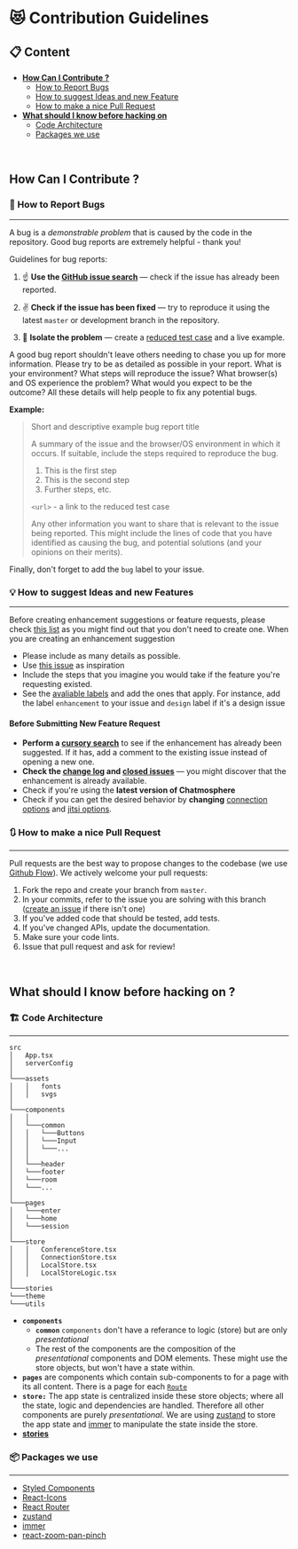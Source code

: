 # 😻 Contribution Guidelines

  
## 📋 Content
- [**How Can I Contribute ?**](#How-Can-I-Contribute-)
    - [How to Report Bugs](#-How-to-Report-Bugs)
    - [How to suggest Ideas and new Feature](#-How-to-suggest-Ideas-and-new-Features)
    - [How to make a nice Pull Request](#-How-to-make-a-nice-Pull-Request)
 - [**What should I know before hacking on**](#What-should-I-know-before-hacking-on-)
    - [Code Architecture](#-Code-Architecture)
    - [Packages we use](#-Packages-we-use)
<!--
- **Styleguides**
    - Use our Prettifier
        - provide config
    - How to name folders
    - Coding Style
        - camelCase,
        - Semicola can be omitted
        - Functional components over class components
        - Maybe Use our Linter
            - 
            - provide Linter
        - How we use theme variables
- Help Wanted / Ideas you could work on (maybe bring in good unit tests :)
-->
<br/>
      
## How Can I Contribute ?
### 🐞 How to Report Bugs 
___

A bug is a _demonstrable problem_ that is caused by the code in the repository.
Good bug reports are extremely helpful - thank you!

Guidelines for bug reports:

1. ☝️ **Use the [GitHub issue search](https://github.com/Chatmosphere/chatmosphere-app/issues?q=is%3Aissue+is%3Aopen+label%3Abug)** &mdash; check if the issue has already been
   reported.

2. ✌️ **Check if the issue has been fixed** &mdash; try to reproduce it using the
   latest `master` or development branch in the repository.

3. 🖖 **Isolate the problem** &mdash; create a [reduced test
   case](http://css-tricks.com/reduced-test-cases/) and a live example.

A good bug report shouldn't leave others needing to chase you up for more
information. Please try to be as detailed as possible in your report. What is
your environment? What steps will reproduce the issue? What browser(s) and OS
experience the problem? What would you expect to be the outcome? All these
details will help people to fix any potential bugs.

**Example:**

> Short and descriptive example bug report title
>
> A summary of the issue and the browser/OS environment in which it occurs. If
> suitable, include the steps required to reproduce the bug.
>
> 1. This is the first step
> 2. This is the second step
> 3. Further steps, etc.
>
> `<url>` - a link to the reduced test case
>
> Any other information you want to share that is relevant to the issue being
> reported. This might include the lines of code that you have identified as
> causing the bug, and potential solutions (and your opinions on their
> merits).

Finally, don't forget to add the `bug` label to your issue.

### 💡 How to suggest Ideas and new Features
___

Before creating enhancement suggestions or feature requests, please check [this list](#before-submitting-an-enhancement-suggestion) as you might find out that you don't need to create one. 
When you are creating an enhancement suggestion 
* Please include as many details as possible.
* Use [this issue](https://github.com/Chatmosphere/chatmosphere-app/issues/11) as inspiration
* Include the steps that you imagine you would take if the feature you're requesting existed.
* See the [avaliable labels](https://github.com/Chatmosphere/chatmosphere-app/labels) and add the ones that apply. For instance, add the label `enhancement` to your issue and `design` label if it's a design issue

#### Before Submitting New Feature Request

* **Perform a [cursory search](https://github.com/Chatmosphere/chatmosphere-app/issues)** to see if the enhancement has already been suggested. If it has, add a comment to the existing issue instead of opening a new one.
* **Check the [change log](https://github.com/Chatmosphere/chatmosphere-app/blob/master/CHANGELOG.md) and [closed issues](https://github.com/Chatmosphere/chatmosphere-app/issues?q=is%3Aissue+is%3Aclosed)** — you might discover that the enhancement is already available. 
* Check if you're using the **latest version of Chatmosphere**
* Check if you can get the desired behavior by **changing** [connection options](https://github.com/Chatmosphere/chatmosphere-app/blob/master/src/serverConfig-example.ts) and [jitsi options](https://github.com/Chatmosphere/chatmosphere-app/blob/master/src/components/JitsiConnection/jitsiOptions.tsx).

### 🔃 How to make a nice Pull Request
___

Pull requests are the best way to propose changes to the codebase (we use [Github Flow](https://guides.github.com/introduction/flow/index.html)). We actively welcome your pull requests:

1. Fork the repo and create your branch from `master`.
2. In your commits, refer to the issue you are solving with this branch ([create an issue](#💡-How-to-suggest-Ideas-and-new-Features) if there isn't one)
2. If you've added code that should be tested, add tests.
3. If you've changed APIs, update the documentation.
4. Make sure your code lints.
5. Issue that pull request and ask for review!

<br/>
      
## What should I know before hacking on ?
### 🏗 Code Architecture 
___
```
src
│   App.tsx
│   serverConfig
│
└───assets 
│   │   fonts
│   │   svgs
│   
└───components
│   │
│   └───common
│   │   └───Buttons
│   │   └───Input
│   │   └───...
│   │
│   └───header
│   └───footer
│   └───room
│   └───...
│
└───pages
│   └───enter
│   └───home
│   └───session
│
└───store
│   │   ConferenceStore.tsx
│   │   ConnectionStore.tsx
│   │   LocalStore.tsx
│   │   LocalStoreLogic.tsx
│
└───stories
└───theme
└───utils
```

* **`components`** 
    * **`common`** `components` don't have a referance to logic (store) but are only *presentational*
    * The rest of the components are the composition of the *presentational* components and DOM elements. These might use the store objects, but won't have a state within.
* **`pages`** are components which contain sub-components to for a page with its all content. There is a page for each [`Route`](https://reactrouter.com/web)
* **`store:`** The app state is centralized inside these store objects; where all the state, logic and dependencies are handled. Therefore all other components are purely *presentational*.
 We are using [zustand](https://github.com/pmndrs/zustand) to store the app state and [immer](https://github.com/immerjs/immer) to manipulate the state inside the store.
* [**stories**](https://storybook.js.org)

### 📦 Packages we use
___
* [Styled Components](https://styled-components.com)
* [React-Icons](https://react-icons.github.io/react-icons/)
* [React Router](https://reactrouter.com/web)
* [zustand](https://github.com/pmndrs/zustand)
* [immer](https://github.com/immerjs/immer)
* [react-zoom-pan-pinch](https://www.npmjs.com/package/react-zoom-pan-pinch)